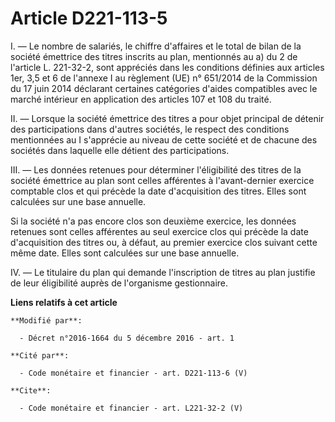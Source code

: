 # Article D221-113-5

I. ― Le nombre de salariés, le chiffre d'affaires et le total de bilan de la société émettrice des titres inscrits au plan,
mentionnés au a) du 2 de l'article L. 221-32-2, sont appréciés dans les conditions définies aux articles 1er, 3,5 et 6 de
l'annexe I au règlement (UE) n° 651/2014 de la Commission du 17 juin 2014 déclarant certaines catégories d'aides compatibles
avec le marché intérieur en application des articles 107 et 108 du traité. 

II. ― Lorsque la société émettrice des titres a pour objet principal de détenir des participations dans d'autres sociétés, le
respect des conditions mentionnées au I s'apprécie au niveau de cette société et de chacune des sociétés dans laquelle elle
détient des participations. 

III. ― Les données retenues pour déterminer l'éligibilité des titres de la société émettrice au plan sont celles afférentes à
l'avant-dernier exercice comptable clos et qui précède la date d'acquisition des titres. Elles sont calculées sur une base
annuelle. 

Si la société n'a pas encore clos son deuxième exercice, les données retenues sont celles afférentes au seul exercice clos
qui précède la date d'acquisition des titres ou, à défaut, au premier exercice clos suivant cette même date. Elles sont
calculées sur une base annuelle. 

IV. ― Le titulaire du plan qui demande l'inscription de titres au plan justifie de leur éligibilité auprès de l'organisme
gestionnaire.

**Liens relatifs à cet article**

	**Modifié par**:

	  - Décret n°2016-1664 du 5 décembre 2016 - art. 1

	**Cité par**:

	  - Code monétaire et financier - art. D221-113-6 (V)

	**Cite**:

	  - Code monétaire et financier - art. L221-32-2 (V)
